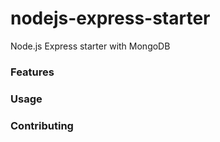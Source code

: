 # nodejs-express-starter
Node.js Express starter with MongoDB

### Features

### Usage

### Contributing
